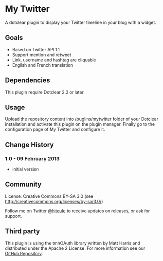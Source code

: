 # My Twitter

A dotclear plugin to display your Twitter timeline in your blog with a widget.

## Goals

- Based on Twitter API 1.1
- Support mention and retweet
- Link, username and hashtag are cliquable
- English and French translation

## Dependencies

This plugin require Dotclear 2.3 or later.

## Usage

Upload the repository content into /puglins/mytwitter folder of your Dotclear installation and activate this plugin on the plugin manager.
Finally go to the configuration page of My Twitter and configure it.

## Change History
### 1.0 - 09 February 2013

- Initial version

## Community

License: Creative Commons BY-SA 3.0 (see <http://creativecommons.org/licenses/by-sa/3.0/>)

Follow me on Twitter [@hiteule](https://twitter.com/intent/follow?screen_name=hiteule) to receive updates on releases, or ask for support.

## Third party

This plugin is using the tmhOAuth library written by Matt Harris and distributed under the Apache 2 License.
For more information see our [GitHub Repository](https://github.com/themattharris/tmhOAuth).